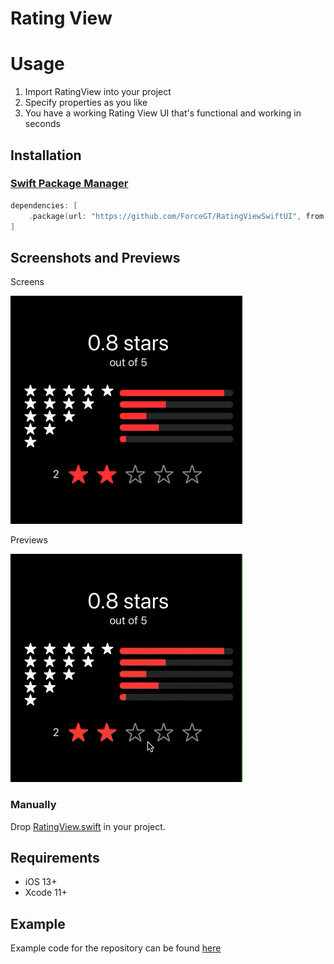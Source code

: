 <p><h1 align="left">Rating View</h1></p>


# Usage

1. Import RatingView into your project 
2. Specify properties as you like
3. You have a working Rating View UI that's functional and working in seconds

## Installation

### [Swift Package Manager](https://swift.org/package-manager/)

```swift
dependencies: [
    .package(url: "https://github.com/ForceGT/RatingViewSwiftUI", from: "1.0.0")
]
```
## Screenshots and Previews

Screens

![](https://github.com/ForceGT/RatingViewSwiftUI/blob/master/Screens/RatingPreview.png) 

Previews
                                                                                        
![](https://github.com/ForceGT/RatingViewSwiftUI/blob/master/Screens/videopreview.gif)


### Manually

Drop [RatingView.swift](https://github.com/ForceGT/RatingViewSwiftUI/blob/master/Sources/RatingView/RatingView.swift) in your project.

## Requirements

* iOS 13+
* Xcode 11+ 

## Example

Example code for the repository can be found [here](https://github.com/ForceGT/RatingViewSwiftUIExample)
